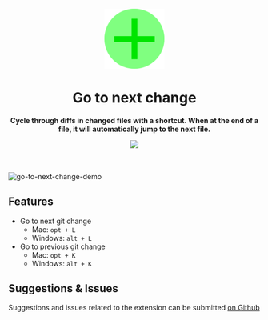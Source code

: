 <h1 align="center">
  <br>
  <a href="https://marketplace.visualstudio.com/items?itemName=alfredbirk.go-to-next-change">
    <img src="https://github.com/alfredbirk/go-to-next-change/raw/main/src/logo.png" alt="logo" width="120" />
  </a>
  <br>
  <br>
  Go to next change
  <br>
</h1>

<h3 align="center" style="font-size: 14px">Cycle through diffs in changed files with a shortcut. When at the end of a file, it will automatically jump to the next file.</h3>

<p align="center">
  <a href="https://marketplace.visualstudio.com/items?itemName=alfredbirk.go-to-next-change">
      <img src="https://img.shields.io/visual-studio-marketplace/v/alfredbirk.go-to-next-change?color=brightgreen&label=VS%20Marketplace" />
  </a>
</p>
<br>

![go-to-next-change-demo](https://github.com/alfredbirk/go-to-next-change/assets/11172530/11718ee0-9031-4790-b78e-098885d9bfdb)


## Features

-   Go to next git change
    -   Mac: `opt + L`
    -   Windows: `alt + L`
-   Go to previous git change
    -   Mac: `opt + K`
    -   Windows: `alt + K`


## Suggestions & Issues

Suggestions and issues related to the extension can be submitted [on Github](https://github.com/alfredbirk/go-to-next-change/issues)